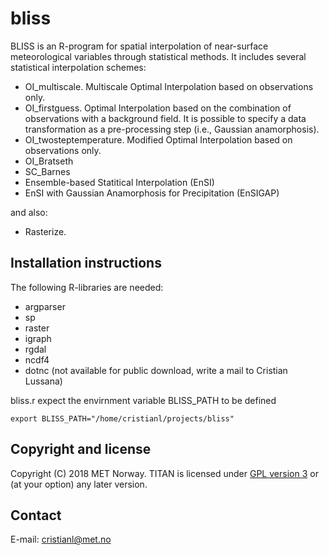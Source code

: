 # bliss 

BLISS is an R-program for spatial interpolation of near-surface meteorological variables through statistical methods.
It includes several statistical interpolation schemes:

* OI\_multiscale. Multiscale Optimal Interpolation based on observations only.
* OI\_firstguess. Optimal Interpolation based on the combination of observations with a background field. It is possible to specify a data transformation as a pre-processing step (i.e., Gaussian anamorphosis).
* OI\_twosteptemperature. Modified Optimal Interpolation based on observations only.
* OI\_Bratseth
* SC\_Barnes
* Ensemble-based Statitical Interpolation (EnSI)
* EnSI with Gaussian Anamorphosis for Precipitation (EnSIGAP)

and also:

* Rasterize.

Installation instructions
-------------------------
The following R-libraries are needed:

* argparser
* sp
* raster
* igraph
* rgdal
* ncdf4
* dotnc (not available for public download, write a mail to Cristian Lussana)

bliss.r expect the envirnment variable BLISS\_PATH to be defined

```
export BLISS_PATH="/home/cristianl/projects/bliss"
```

Copyright and license
---------------------
Copyright (C) 2018 MET Norway. TITAN is licensed under [GPL
version 3](https://github.com/metno/TITAN/blob/master/LICENSE) or (at
your option) any later version.

Contact
-------
E-mail: cristianl@met.no
